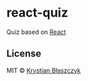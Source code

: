 # react-quiz
Quiz based on [React](https://github.com/facebook/react)

## License
MIT © [Krystian Błaszczyk](https://github.com/Krbz)